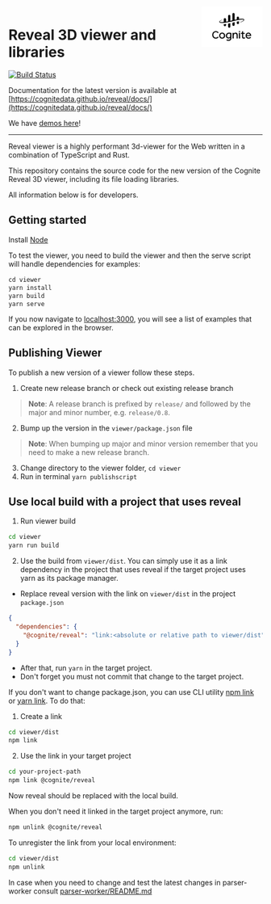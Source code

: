 <a href="https://cognite.com/">
    <img src="./cognite_logo.png" alt="Cognite logo" title="Cognite" align="right" height="80" />
</a>

# Reveal 3D viewer and libraries #

[![Build Status](https://travis-ci.org/cognitedata/reveal.svg?branch=master)](https://travis-ci.org/cognitedata/reveal)

Documentation for the latest version is available at [https://cognitedata.github.io/reveal/docs/](https://cognitedata.github.io/reveal/docs/)

We have [demos here](https://cognitedata.github.io/reveal/docs/examples/cad-basic)!

---

Reveal viewer is a highly performant 3d-viewer for the Web written in a combination of TypeScript and Rust.

This repository contains the source code for the new version of the Cognite Reveal 3D viewer,
including its file loading libraries.

All information below is for developers.

## Getting started

Install [Node](https://nodejs.org/en/download/)

To test the viewer, you need to build the viewer and then the serve script will handle dependencies for examples:

```
cd viewer
yarn install
yarn build
yarn serve
```

If you now navigate to [localhost:3000](https://localhost:3000), you will see a list of examples
that can be explored in the browser.

## Publishing Viewer

To publish a new version of a viewer follow these steps.
1) Create new release branch or check out existing release branch
> **Note**: A release branch is prefixed by `release/` and followed by the major and minor number, e.g. `release/0.8`.
2) Bump up the version in the `viewer/package.json` file
> **Note**: When bumping up major and minor version remember that you need to make a new release branch.
3) Change directory to the viewer folder, `cd viewer`
4) Run in terminal `yarn publishscript`

## Use local build with a project that uses reveal

1. Run viewer build

```bash
cd viewer
yarn run build
```

2. Use the build from `viewer/dist`. 
You can simply use it as a link dependency in the project that uses reveal if 
the target project uses yarn as its package manager.

  * Replace reveal version with the link on `viewer/dist` in the project `package.json`
```json
{
  "dependencies": {
    "@cognite/reveal": "link:<absolute or relative path to viewer/dist"
  }
}
```
  * After that, run `yarn` in the target project.
  * Don't forget you must not commit that change to the target project.
    
If you don't want to change package.json, you can use CLI utility [npm link](https://docs.npmjs.com/cli/link)
or [yarn link](https://classic.yarnpkg.com/en/docs/cli/link/). To do that:

1. Create a link

```bash
cd viewer/dist
npm link
``` 

2. Use the link in your target project

```bash
cd your-project-path
npm link @cognite/reveal
```

Now reveal should be replaced with the local build. 

When you don't need it linked in the target project anymore, run:

```bash
npm unlink @cognite/reveal
```

To unregister the link from your local environment:

```bash
cd viewer/dist
npm unlink
```

In case when you need to change and test the latest changes in parser-worker
consult [parser-worker/README.md](parser-worker/README.md)
